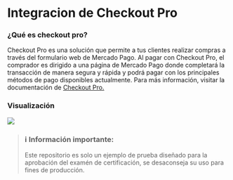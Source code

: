 # Integracion de Checkout Pro

### ¿Qué es checkout pro?
Checkout Pro es una solución que permite a tus clientes realizar compras a través del 
formulario web de Mercado Pago. Al pagar con Checkout Pro, el comprador es dirigido a una 
página de Mercado Pago donde completará la transacción de manera segura y rápida y podrá pagar
con los principales métodos de pago disponibles actualmente. Para más información, visitar la documentación de [Checkout Pro.](https://www.mercadopago.com.mx/developers/es/docs/checkout-pro/landing)

### Visualización
<img src="https://github.com/Ismael-Romero/mp-checkout-pro/blob/master/docs/preview.gif" />

> ### ℹ️ Información importante: 
>
> Este repositorio es solo un ejemplo de prueba diseñado para la aprobación del examén de certificación, se desaconseja su uso para fines de producción.
>
